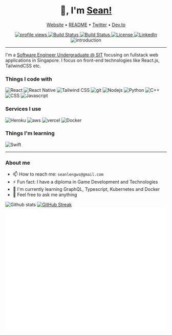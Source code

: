 <h1 align="center">👋, I'm <a href="https://github.com/helloitsm3">Sean!</a></h1>

<p align="center">
    <a href="#">Website</a> •
    <a href="https://github.com/helloitsm3/helloitsm3">README</a> •
    <a href="https://twitter.com/helloitsme_sl">Twitter</a> •
    <a href="https://dev.to/helloitsm3">Dev.to</a>
</p>

<div align="center">
    <a href="#">
        <img src="https://komarev.com/ghpvc/?username=helloitsm3" alt="profile views">
    </a>
    <a href="#">
        <img src="https://img.shields.io/badge/build-passing-brightgreen.svg?style=flat-square" alt="Build Status">
    </a>
    <a href="https://github.com/helloitsm3/helloitsm3/graphs/contributors">
        <img src="https://img.shields.io/badge/contributors-1-orange.svg?style=flat-square" alt="Build Status" />
    </a>
    <a href="https://choosealicense.com/licenses/mit">
        <img src="https://img.shields.io/badge/license-MIT-blue.svg?style=flat-square" alt="License" />
    </a>
    <a href="https://www.linkedin.com/in/sean-leng/">
        <img src="https://img.shields.io/badge/-LinkedIn-black.svg?style=flat-square&logo=linkedin&colorB=555" alt="LinkedIn" />
    </a>
</div>

<div align="center">
    <img src="https://github.com/helloitsm3/helloitsm3/assets/13825491/61060ae9-363b-414f-836d-89e31b30cb2e" alt="introduction">
</div>

---

I'm a [Software Engineer Undergraduate @ SIT](https://www.linkedin.com/in/sean-leng/) focusing on fullstack web applications in Singapore. I focus on front-end technologies like React.js, TailwindCSS etc.

<h3>Things I code with</h3>
<div>
  <img alt="React" src="https://img.shields.io/badge/-React-45b8d8?style=flat-square&logo=react&logoColor=white" />
  <img alt="React Native" src="https://img.shields.io/badge/-React Native-45b8d8?style=flat-square&logo=react&logoColor=white" />
  <img alt="Tailwind CSS" src="https://img.shields.io/badge/-Tailwind_CSS-06B6D4?style=flat-square&logo=tailwindcss&logoColor=white" />
  <img alt="git" src="https://img.shields.io/badge/-Git-F05032?style=flat-square&logo=git&logoColor=white" />
  <img alt="Nodejs" src="https://img.shields.io/badge/-Nodejs-43853d?style=flat-square&logo=Node.js&logoColor=white" />
  <img alt="Python" src="https://img.shields.io/badge/-Python-f1c40f?style=flat-square&logo=Python" />
  <img alt="C++" src="https://img.shields.io/badge/-C++-2c3e50?style=flat-square&logo=C&logoColor=white" />
  <img alt="CSS" src="https://img.shields.io/badge/-CSS-2980b9?style=flat-square&logo=css3&logoColor=white" />
  <img alt="Javascript" src="https://img.shields.io/badge/-Javascript-34495e?style=flat-square&logo=javascript" />
</div>

<h3>Services I use</h3>
<div>
    <img alt="Heroku" src="https://img.shields.io/badge/-Heroku-430098?style=flat-square&logo=heroku&logoColor=white" />
    <img alt="aws" src="https://img.shields.io/badge/-AWS-ff9900?style=flat-square&logo=amazon&logoColor=white" />
    <img alt="vercel" src="https://img.shields.io/badge/-Vercel-000000?style=flat-square&logo=vercel&logoColor=white" />
    <img alt="Docker" src="https://img.shields.io/badge/-Docker-3498db?style=flat-square&logo=docker&logoColor=white" />
</div>

<h3>Things I'm learning</h3>
<div>
    <img alt="Swift" src="https://img.shields.io/badge/-Swift-3498db?style=flat-square&logo=swift&logoColor=white" />
</div>

---

<h3>About me</h3>

- 📫 How to reach me: `seanlengws@gmail.com`
- ⚡ Fun fact: I have a diploma in Game Development and Technologies
- 🌱 I'm currently learning GraphQL, Typescript, Kubernetes and Docker
- 💬 Feel free to ask me anything

![Github stats](https://github-readme-stats.vercel.app/api?username=helloitsm3&show_icons=true&cache_seconds=86400&theme=tokyonight)
[![GitHub Streak](https://github-readme-streak-stats.herokuapp.com?user=helloitsm3&theme=monokai&date_format=M%20j%5B%2C%20Y%5D)](https://git.io/streak-stats)
![Metrics](https://github.com/helloitsm3/helloitsm3/blob/master/github-metrics.svg)
